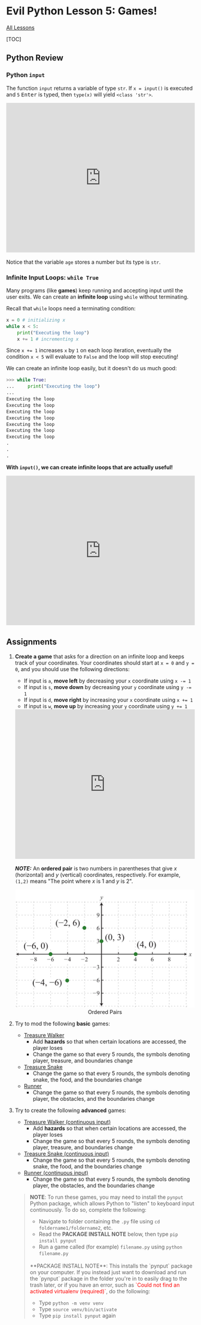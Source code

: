 # Evil Python Lesson 5: Games!

[All Lessons](https://zsiegel92.github.io/evilpython/)

[TOC]


## Python Review

### Python `input`

The function `input` returns a variable of type `str`. If `x = input()` is executed and `5` <kbd>Enter</kbd> is typed, then `type(x)` will yield `<class 'str'>`.

<iframe height="400px" width="100%" src="https://repl.it/@ZSiegel/Input2?lite=true" scrolling="no" frameborder="no" allowtransparency="true" allowfullscreen="true" sandbox="allow-forms allow-pointer-lock allow-popups allow-same-origin allow-scripts allow-modals"></iframe>

Notice that the variable `age` stores a number but its type is `str`.

### Infinite Input Loops: `while True`

Many programs (like **games**) keep running and accepting input until the user exits. We can create an **infinite loop** using `while` without terminating.

Recall that `while` loops need a terminating condition:
```python
x = 0 # initializing x
while x < 5:
	print("Executing the loop")
	x += 1 # incrementing x
```

Since `x += 1` increases `x` by `1` on each loop iteration, eventually the condition `x < 5` will evaluate to `False` and the loop will stop executing!

We can create an infinite loop easily, but it doesn't do us much good:

```python
>>> while True:
...     print("Executing the loop")
...
Executing the loop
Executing the loop
Executing the loop
Executing the loop
Executing the loop
Executing the loop
Executing the loop
.
.
.
```

**With `input()`, we can create infinite loops that are actually useful!**

<iframe height="400px" width="100%" src="https://repl.it/@ZSiegel/Inputinfiniteloop?lite=true" scrolling="no" frameborder="no" allowtransparency="true" allowfullscreen="true" sandbox="allow-forms allow-pointer-lock allow-popups allow-same-origin allow-scripts allow-modals"></iframe>


## Assignments

1. **Create a game** that asks for a direction on an infinite loop and keeps track of your coordinates. Your coordinates should start at `x = 0` and `y = 0`, and you should use the following directions:
	* If input is `a`, **move left** by decreasing your `x` coordinate using `x -= 1`
	* If input is `s`, **move down** by decreasing your `y` coordinate using `y -= 1`
	* If input is `d`, **move right** by increasing your `x` coordinate using `x += 1`
	* If input is `w`, **move up** by increasing your `y` coordinate using `y += 1`

	<iframe height="400px" width="100%" src="https://repl.it/@ZSiegel/InputNavigationGame?lite=true" scrolling="no" frameborder="no" allowtransparency="true" allowfullscreen="true" sandbox="allow-forms allow-pointer-lock allow-popups allow-same-origin allow-scripts allow-modals"></iframe>

	***NOTE:*** An **ordered pair** is two numbers in parentheses that give $x$ (horizontal) and $y$ (vertical) coordinates, respectively. For example, `(1,2)` means "The point where $x$ is $1$ and $y$ is $2$".

	<div style="text-align: center;">
		<img src="coordinates.jpg" width="500" alt="coordinates"/>
		<br>
		Ordered Pairs
	</div>

2. Try to mod the following **basic** games:
	* <a href="https://github.com/zsiegel92/evilpython/raw/master/Games/treasure.py" download="treasure.py">Treasure Walker</a>
		* Add **hazards** so that when certain locations are accessed, the player loses
		* Change the game so that every 5 rounds, the symbols denoting player, treasure, and boundaries change
	* <a href="https://github.com/zsiegel92/evilpython/raw/master/Games/treasure_snake.py" download="treasure_snake.py">Treasure Snake</a>
		* Change the game so that every 5 rounds, the symbols denoting snake, the food, and the boundaries change
	* <a href="https://github.com/zsiegel92/evilpython/raw/master/Games/runner.py" download="runner.py">Runner</a>
		* Change the game so that every 5 rounds, the symbols denoting player, the obstacles, and the boundaries change

3. Try to create the following **advanced** games:
	* <a href="https://github.com/zsiegel92/evilpython/raw/master/Games/treasure_continuous.py" download="treasure_continuous.py">Treasure Walker (continuous input)</a>
		* Add **hazards** so that when certain locations are accessed, the player loses
		* Change the game so that every 5 rounds, the symbols denoting player, treasure, and boundaries change
	* <a href="https://github.com/zsiegel92/evilpython/raw/master/Games/treasure_snake_continuous.py" download="treasure_snake_continuous.py">Treasure Snake (continuous input)</a>
		* Change the game so that every 5 rounds, the symbols denoting snake, the food, and the boundaries change
	* <a href="https://github.com/zsiegel92/evilpython/raw/master/Games/runner_continuous.py" download="runner_continuous.py">Runner (continuous input)</a>
		* Change the game so that every 5 rounds, the symbols denoting player, the obstacles, and the boundaries change

	>**NOTE**: To run these games, you may need to install the `pynput` Python package, which allows Python to "listen" to keyboard input continuously. To do so, complete the following:
	>
	> * Navigate to folder containing the `.py` file using `cd foldername1/foldername2`, etc.
	> * Read the **PACKAGE INSTALL NOTE** below, then type `pip install pynput`
	> * Run a game called (for example) `filename.py` using `python filename.py`
	>
	> <br>
	> **PACKAGE INSTALL NOTE**: This installs the `pynput` package on your computer. If you instead just want to download and run the `pynput` package in the folder you're in to easily drag to the trash later, or if you have an error, such as <span style="color:red">`Could not find an activated virtualenv (required)`</span>, do the following:
	>
	> * Type `python -m venv venv`
	> * Type `source venv/bin/activate`
	> * Type `pip install pynput` again

<script type="text/javascript" async
  src="https://cdnjs.cloudflare.com/ajax/libs/mathjax/2.7.5/MathJax.js?config=TeX-MML-AM_CHTML">
</script>



